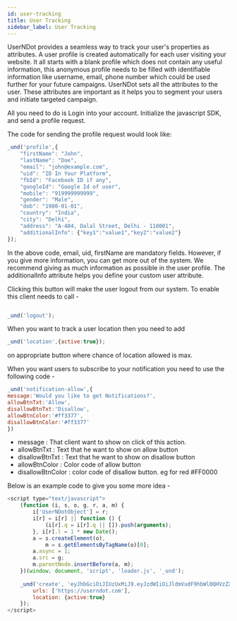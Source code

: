 ```yaml
---
id: user-tracking
title: User Tracking
sidebar_label: User Tracking
---
```


UserNDot provides a seamless way to track your user's properties as attributes. A user profile is created automatically for each user visiting your website. It all starts with a blank profile which does not contain any useful information, this anonymous profile needs to be filled with identifiable information like username, email, phone number which could be used further for your future campaigns. UserNDot sets all the attributes to the user. These attributes are important as it helps you to segment your users and initiate targeted campaign. 

All you need to do is Login into your account. Initialize the javascript SDK, and send a profile request.

The code for sending the profile request would look like:

```js
_und('profile',{
    "firstName": "John",
    "lastName": "Doe",
    "email": "john@example.com",
    "uid": "ID In Your Platform",
    "fbId": "Facebook ID if any",
    "googleId": "Google Id of user",
    "mobile": "919999999999",
    "gender": "Male",
    "dob": "1980-01-01",
    "country": "India",
    "city": "Delhi",
    "address": "A-404, Dalal Street, Delhi - 110001",
    "additionalInfo": {"key1":"value1","key2":"value2"}
});
```
In the above code, email, uid, firstName are mandatory fields.
However, if you give more information, you can get more out of the system.
We recommend giving as much information as possible in the user profile.
The additionalInfo attribute helps you define your custom user attribute. 

Clicking this button will make the user logout from our system.
To enable this client needs to call - 

```js

_und('logout');
```

When you want to track a user location then you need to add

```js
_und('location',{active:true});
```
on appropriate button where chance of location allowed is max. 

When you want users to subscribe to your notification you need to use the following code - 

```js
_und('notification-allow',{
message:'Would you like to get Notifications?',
allowBtnTxt:'Allow',
disallowBtnTxt:'Disallow',
allowBtnColor:'#ff3377',
disallowBtnColor:'#ff3377'
})
```
* message : That client want to show on click of this action.
* allowBtnTxt : Text that he want to show on allow button
* disallowBtnTxt : Text that he want to show on disallow button
* allowBtnColor : Color code of allow button
* disallowBtnColor : color code of disallow button. eg for red #FF0000

Below is an example code to give you some more idea - 

```js
<script type="text/javascript">
    (function (i, s, o, g, r, a, m) {
        i['UserNDotObject'] = r;
        i[r] = i[r] || function () {
            (i[r].q = i[r].q || []).push(arguments);
        }, i[r].l = 1 * new Date();
        a = s.createElement(o),
            m = s.getElementsByTagName(o)[0];
        a.async = 1;
        a.src = g;
        m.parentNode.insertBefore(a, m);
    })(window, document, 'script', 'loader.js', '_und');
    
    _und('create', 'eyJhbGciOiJIUzUxMiJ9.eyJzdWIiOiJldmVudF9hbWl0QHVzZXJuZG90LmNvbSIsInVzZXJJZCI6IjEwMDEiLCJjbGllbnRJZCI6IjEwMDAiLCJyb2xlcyI6WyJST0xFX1VTRVIiLCJST0xFX0VWRU5UIl0sImNyZWF0ZWQiOjE1MzEzMDUzNjU4NzQsImV4cCI6OTIyMzM3MjAzNjg1NDc3NX0.UO49c1HoKKEbEbv3bXVrvxZCO5NnJ4u1sWl19gyrc5YDrUWYY3t1mDwCmg8Uwoq9v338RrLSKWj4zXgLlj5S9A',{
        urls: ['https://userndot.com'],
        location: {active:true}
    });
</script>
```